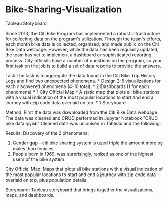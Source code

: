 # Bike-Sharing-Visualization
Tableau Storyboard

Since 2013, the Citi Bike Program has implemented a robust infrastructure for collecting data on the program's utilization. Through the team's efforts, each month bike data is collected, organized, and made public on the Citi Bike Data webpage.
However, while the data has been regularly updated, the team has yet to implement a dashboard or sophisticated reporting process. City officials have a number of questions on the program, so your first task on the job is to build a set of data reports to provide the answers.

Task
The task  is to aggregate the data found in the Citi Bike Trip History Logs and find two unexpected phenomena.
	* 
Design 2-5 visualizations for each discovered phenomena (4-10 total).
	* 
2 Dashboards (1 for each phenomena)
	* 
1 City Official Map
	* 
A static map that plots all bike stations with a visual indication of the most popular locations to start and end a journey with zip code data overlaid on top.
	* 
1 Storyboard

Method:
First the data was downloaded from the Citi Bike Data webpage
The data was cleaned and CRUD performed in Jupyter Notebook "CRUD bike data.ipynb"
Cleaned data was unionised in Tableau and the following:

Results:
Discovery of the 2 phenomena:
1) Gender gap - citi bike sharing system is used triple the amount more by males than females
2) People born in 1969, was surprisingly, ranked as one of the highest users of the bike system

City Official Map:
Maps that plots all bike stations with a visual indication of the most popular locations to start and end a journey with zip code data overlaid on top, plus population details.

Storyboard:
Tableau storyboard that brings together the visualizations, maps, and dashboards.
